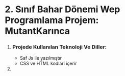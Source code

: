 # 2. Sınıf Bahar Dönemi Wep Programlama Projem: MutantKarınca

<ol>
  <li>
      <h3>Projede Kullanılan Teknoloji Ve Diller:</h3>
      <ul>
        <li>Saf Js ile yazılmıştır</li>
        <li> CSS ve HTML kodları içerir</li>
      </ul>
    </li>
  <li>
  </li>
</ol>
